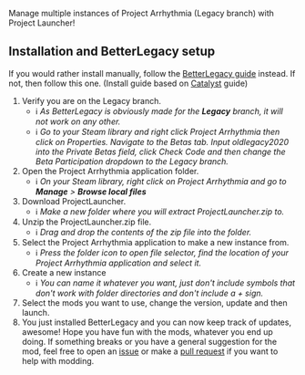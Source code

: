 Manage multiple instances of Project Arrhythmia (Legacy branch) with Project Launcher!

## Installation and BetterLegacy setup
If you would rather install manually, follow the [BetterLegacy guide](https://github.com/RTMecha/BetterLegacy/blob/master/README.md#installation) instead. If not, then follow this one. (Install guide based on [Catalyst](https://github.com/Reimnop/Catalyst) guide)
1. Verify you are on the Legacy branch.
	- ℹ️ _As BetterLegacy is obviously made for the **Legacy** branch, it will not work on any other._
	- ℹ️ _Go to your Steam library and right click Project Arrhythmia then click on Properties. Navigate to the Betas tab. Input oldlegacy2020 into the Private Betas field, click Check Code and then change the Beta Participation dropdown to the Legacy branch._
1. Open the Project Arrhythmia application folder.
	- ℹ️ _On your Steam library, right click on Project Arrhythmia and go to **Manage** > **Browse local files**_
1. Download ProjectLauncher.
	- ℹ️ _Make a new folder where you will extract ProjectLauncher.zip to._
1. Unzip the ProjectLauncher.zip file.
	- ℹ️ _Drag and drop the contents of the zip file into the folder._
1. Select the Project Arrhythmia application to make a new instance from.
	- ℹ️ _Press the folder icon to open file selector, find the location of your Project Arrhythmia application and select it._
1. Create a new instance
	- ℹ️ _You can name it whatever you want, just don't include symbols that don't work with folder directories and don't include a + sign._
1. Select the mods you want to use, change the version, update and then launch.
1. You just installed BetterLegacy and you can now keep track of updates, awesome! Hope you have fun with the mods, whatever you end up doing. If something breaks or you have a general suggestion for the mod, feel free to open an [issue](https://github.com/RTMecha/BetterLegacy/issues) or make a [pull request](https://github.com/RTMecha/BetterLegacy/pulls) if you want to help with modding.
